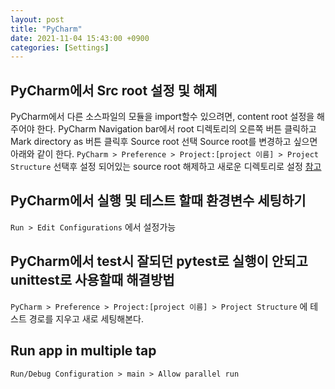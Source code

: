 ```yaml
---
layout: post
title: "PyCharm"
date: 2021-11-04 15:43:00 +0900
categories: [Settings]
---
```


## PyCharm에서 Src root 설정 및 해제
PyCharm에서 다른 소스파일의 모듈을 import할수 있으려면, content root 설정을 해주어야 한다. PyCharm Navigation bar에서 root 디렉토리의 오른쪽 버튼 클릭하고 Mark directory as 버튼 클릭후 Source root 선택
Source root를 변경하고 싶으면 아래와 같이 한다.
`PyCharm > Preference > Project:[project 이름] > Project Structure` 선택후 설정 되어있는 source root 해제하고 새로운 디렉토리로 설정
[참고](https://www.jetbrains.com/help/pycharm/configuring-project-structure.html)

## PyCharm에서 실행 및 테스트 할때 환경변수 세팅하기
`Run > Edit Configurations` 에서 설정가능

## PyCharm에서 test시 잘되던 pytest로 실행이 안되고 unittest로 사용할때 해결방법
`PyCharm > Preference > Project:[project 이름] > Project Structure` 에 테스트 경로를 지우고 새로 세팅해본다.

## Run app in multiple tap
`Run/Debug Configuration > main > Allow parallel run`

